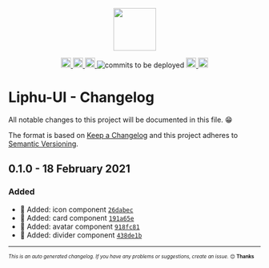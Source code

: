 <p align="center"><a href="https://github.com/LiphuCL/liphu-ui"><img width="85px"
src="https://avatars3.githubusercontent.com/u/44595172?s=400&u=e713dde8a32c8b9f4da44c218962a1bc26ea746c&v=4" /></a>
</p>

<p align="center">
<a href="https://travis-ci.com/LiphuCL/liphu-ui">
<img src="https://img.shields.io/travis/com/LiphuCL/liphu-ui/dev.svg?&style=flat&colorB=16CD97" alt="build status"
height="20">
</a>
<a
href="https://www.codacy.com/app/Hwigaro/liphu-ui?utm_source=github.com&utm_medium=referral&utm_content=LiphuCL/liphu-ui&utm_campaign=Badge_Coverage">
<img src="https://img.shields.io/codacy/coverage/a13ec967eb10467f8b48b7b20fea3a08/dev.svg?color=%23673ab7"
alt="codacy coverage" height="20">
</a>
<a href="https://github.com/LiphuCL/liphu-ui/issues">
<img src="https://img.shields.io/github/issues/LiphuCL/liphu-ui.svg?&style=flat&colorB=fabe46" alt="issues open"
height="20">
</a>
<img src="https://img.shields.io/badge/commits%20to%20be%20deployed-6-3b79db.svg"
alt="commits to be deployed">
<a href="https://www.npmjs.com/package/@liphu/liphu-ui">
<img src="https://img.shields.io/npm/v/@liphu/liphu-ui.svg?colorB=3b79db" alt="npm version" height="20">
</a>
<a href="https://opensource.org/licenses/MIT">
<img src="https://img.shields.io/badge/license-MIT-3f51b5.svg" alt="license" height="20">
</a>
</p>

# Liphu-UI - Changelog

All notable changes to this project will be documented in this file. :grin:

The format is based on [Keep a Changelog](http://keepachangelog.com/en/1.0.0/)
and this project adheres to [Semantic Versioning](http://semver.org/spec/v2.0.0.html).

## 0.1.0 - 18 February 2021

### Added

- :star2: Added: icon component [`26dabec`](https://github.com/LiphuCL/liphu-ui/commit/26dabec80c0ff23eeebe44d8a5bf948488a562ab)
- :star2: Added: card component [`191a65e`](https://github.com/LiphuCL/liphu-ui/commit/191a65e682e9ab4a26d54fb126f191064af8b845)
- :star2: Added: avatar component [`918fc81`](https://github.com/LiphuCL/liphu-ui/commit/918fc8178783130a4134e5b232283bd716dc4385)
- :star2: Added: divider component [`438de1b`](https://github.com/LiphuCL/liphu-ui/commit/438de1b614d87d0050f4d00f64f05b3fb462c503)

---
<sub><sup>*This is an auto generated changelog. If you have any problems or suggestions, create an issue.* :blush:
**Thanks** </sub></sup>